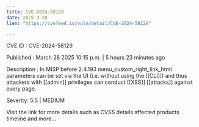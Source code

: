 ```yaml
---
title: CVE-2024-58129
date: 2025-3-28
lien: "https://cvefeed.io/vuln/detail/CVE-2024-58129"

---
```


CVE ID : CVE-2024-58129

Published :  March 28
2025
10:15 p.m. | 5 hours
23 minutes ago

Description : In MISP before 2.4.193
menu_custom_right_link_html parameters can be set via the UI (i.e.
without using the [[CLI]]) and thus attackers with [[admin]] privileges can conduct [[XSS]] [[attacks]] against every page.

Severity: 5.5 | MEDIUM

Visit the link for more details
such as CVSS details
affected products
timeline
and more...

